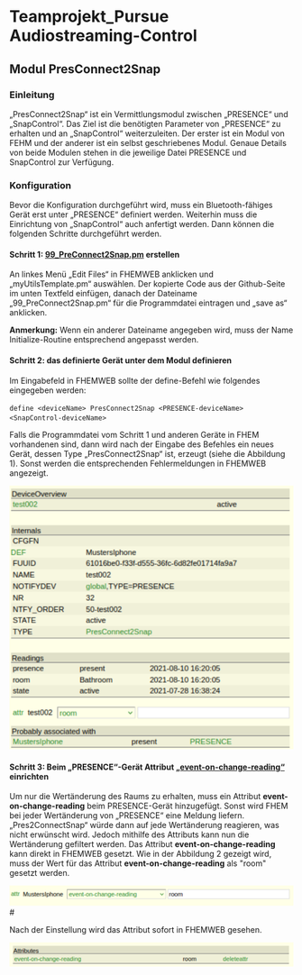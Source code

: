 # Teamprojekt_Pursue Audiostreaming-Control
## Modul PresConnect2Snap
### Einleitung
„PresConnect2Snap“ ist ein Vermittlungsmodul zwischen „PRESENCE“ und „SnapControl“. 
Das Ziel ist die benötigten Parameter von „PRESENCE“ zu erhalten und an „SnapControl“ weiterzuleiten. 
Der erster ist ein Modul von FEHM und der anderer ist ein selbst geschriebenes Modul. 
Genaue Details von beide Modulen stehen in die jeweilige Datei PRESENCE und SnapControl zur Verfügung.

### Konfiguration
Bevor die Konfiguration durchgeführt wird, muss ein Bluetooth-fähiges Gerät erst unter „PRESENCE“ definiert werden.
Weiterhin muss die Einrichtung von „SnapControl“ auch anfertigt werden. Dann können die folgenden Schritte durchgeführt werden.
#### Schritt 1: [99_PreConnect2Snap.pm](https://wiki.fhem.de/wiki/99_myUtils_anlegen) erstellen
An linkes Menü „Edit Files“ in FHEMWEB anklicken und „myUtilsTemplate.pm“ auswählen. Der kopierte Code aus der Github-Seite im unten Textfeld einfügen, danach der Dateiname „99_PreConnect2Snap.pm“ für die Programmdatei eintragen und „save as“ anklicken.

**Anmerkung:** Wenn ein anderer Dateiname angegeben wird, muss der Name Initialize-Routine entsprechend angepasst werden.

#### Schritt 2: das definierte Gerät unter dem Modul definieren
Im Eingabefeld in FHEMWEB sollte der define-Befehl wie folgendes eingegeben werden:

`define <deviceName> PresConnect2Snap <PRESENCE-deviceName> <SnapControl-deviceName>`

Falls die Programmdatei vom Schritt 1 und anderen Geräte in FHEM vorhandenen sind, 
dann wird nach der Eingabe des Befehles ein neues Gerät, dessen Type „PresConnect2Snap“ ist, 
erzeugt (siehe die Abbildung 1). Sonst werden die entsprechenden Fehlermeldungen in FHEMWEB angezeigt.

![UberblickPC2SGeraet](ueberblick_PC2S_geraet.png)

#### Schritt 3: Beim „PRESENCE“-Gerät Attribut [„event-on-change-reading“](https://wiki.fhem.de/wiki/Event-on-change-reading) einrichten
Um nur die Wertänderung des Raums zu erhalten, muss ein Attribut **event-on-change-reading** beim PRESENCE-Gerät hinzugefügt. 
Sonst wird FHEM bei jeder Wertänderung von „PRESENCE“ eine Meldung liefern. 
„Pres2ConnectSnap“ würde dann auf jede Wertänderung reagieren, was nicht erwünscht wird. 
Jedoch mithilfe des Attributs kann nun die Wertänderung gefiltert werden. 
Das Attribut **event-on-change-reading** kann direkt in FHEMWEB gesetzt. 
Wie in der Abbildung 2 gezeigt wird, muss der Wert für das Attribut **event-on-change-reading** als "room" gesetzt werden.

![ATTReventonchangereading](attr_eventonchangereading.png)#

Nach der Einstellung wird das Attribut sofort in FHEMWEB gesehen.

![ATTReventonchangereadingErgebnis](attr_eventonchangereading_erg.png)





